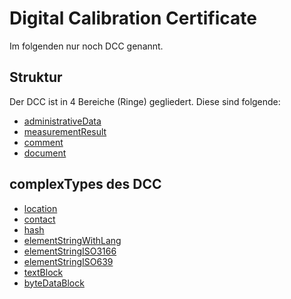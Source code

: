 # Digital Calibration Certificate
Im folgenden nur noch DCC genannt.
## Struktur
Der DCC ist in 4 Bereiche (Ringe) gegliedert. Diese sind folgende:

- [administrativeData](administrativeData/README.md)
- [measurementResult](measurementResult/README.md)
- [comment](comment.md)
- [document](document.md)

## complexTypes des DCC
- [location](complexTypes/location.md)
- [contact](complexTypes/contact.md)
- [hash](complexTypes/hash.md)
- [elementStringWithLang](complexTypes/elementStringWithLang.md)
- [elementStringISO3166](complexTypes/elementStringISO3166.md)
- [elementStringISO639](complexTypes/elementStringISO639.md)
- [textBlock](complexTypes/textBlock.md)
- [byteDataBlock](complexTypes/byteDataBlock.md)
